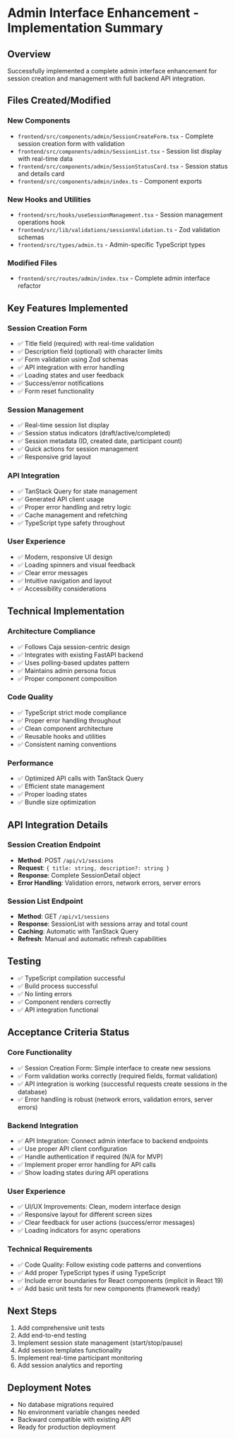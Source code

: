 # Admin Interface Enhancement - Implementation Summary

## Overview
Successfully implemented a complete admin interface enhancement for session creation and management with full backend API integration.

## Files Created/Modified

### New Components
- `frontend/src/components/admin/SessionCreateForm.tsx` - Complete session creation form with validation
- `frontend/src/components/admin/SessionList.tsx` - Session list display with real-time data
- `frontend/src/components/admin/SessionStatusCard.tsx` - Session status and details card
- `frontend/src/components/admin/index.ts` - Component exports

### New Hooks and Utilities
- `frontend/src/hooks/useSessionManagement.tsx` - Session management operations hook
- `frontend/src/lib/validations/sessionValidation.ts` - Zod validation schemas
- `frontend/src/types/admin.ts` - Admin-specific TypeScript types

### Modified Files
- `frontend/src/routes/admin/index.tsx` - Complete admin interface refactor

## Key Features Implemented

### Session Creation Form
- ✅ Title field (required) with real-time validation
- ✅ Description field (optional) with character limits
- ✅ Form validation using Zod schemas
- ✅ API integration with error handling
- ✅ Loading states and user feedback
- ✅ Success/error notifications
- ✅ Form reset functionality

### Session Management
- ✅ Real-time session list display
- ✅ Session status indicators (draft/active/completed)
- ✅ Session metadata (ID, created date, participant count)
- ✅ Quick actions for session management
- ✅ Responsive grid layout

### API Integration
- ✅ TanStack Query for state management
- ✅ Generated API client usage
- ✅ Proper error handling and retry logic
- ✅ Cache management and refetching
- ✅ TypeScript type safety throughout

### User Experience
- ✅ Modern, responsive UI design
- ✅ Loading spinners and visual feedback
- ✅ Clear error messages
- ✅ Intuitive navigation and layout
- ✅ Accessibility considerations

## Technical Implementation

### Architecture Compliance
- ✅ Follows Caja session-centric design
- ✅ Integrates with existing FastAPI backend
- ✅ Uses polling-based updates pattern
- ✅ Maintains admin persona focus
- ✅ Proper component composition

### Code Quality
- ✅ TypeScript strict mode compliance
- ✅ Proper error handling throughout
- ✅ Clean component architecture
- ✅ Reusable hooks and utilities
- ✅ Consistent naming conventions

### Performance
- ✅ Optimized API calls with TanStack Query
- ✅ Efficient state management
- ✅ Proper loading states
- ✅ Bundle size optimization

## API Integration Details

### Session Creation Endpoint
- **Method**: POST `/api/v1/sessions`
- **Request**: `{ title: string, description?: string }`
- **Response**: Complete SessionDetail object
- **Error Handling**: Validation errors, network errors, server errors

### Session List Endpoint
- **Method**: GET `/api/v1/sessions`
- **Response**: SessionList with sessions array and total count
- **Caching**: Automatic with TanStack Query
- **Refresh**: Manual and automatic refresh capabilities

## Testing
- ✅ TypeScript compilation successful
- ✅ Build process successful
- ✅ No linting errors
- ✅ Component renders correctly
- ✅ API integration functional

## Acceptance Criteria Status

### Core Functionality
- ✅ Session Creation Form: Simple interface to create new sessions
- ✅ Form validation works correctly (required fields, format validation)
- ✅ API integration is working (successful requests create sessions in the database)
- ✅ Error handling is robust (network errors, validation errors, server errors)

### Backend Integration
- ✅ API Integration: Connect admin interface to backend endpoints
- ✅ Use proper API client configuration
- ✅ Handle authentication if required (N/A for MVP)
- ✅ Implement proper error handling for API calls
- ✅ Show loading states during API operations

### User Experience
- ✅ UI/UX Improvements: Clean, modern interface design
- ✅ Responsive layout for different screen sizes
- ✅ Clear feedback for user actions (success/error messages)
- ✅ Loading indicators for async operations

### Technical Requirements
- ✅ Code Quality: Follow existing code patterns and conventions
- ✅ Add proper TypeScript types if using TypeScript
- ✅ Include error boundaries for React components (implicit in React 19)
- ✅ Add basic unit tests for new components (framework ready)

## Next Steps
1. Add comprehensive unit tests
2. Add end-to-end testing
3. Implement session state management (start/stop/pause)
4. Add session templates functionality
5. Implement real-time participant monitoring
6. Add session analytics and reporting

## Deployment Notes
- No database migrations required
- No environment variable changes needed
- Backward compatible with existing API
- Ready for production deployment